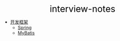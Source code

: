 <center><a href="#" target="_Self" style="font-size:28px;text-decoration:none;color:#000000;">interview-notes</a></center>

* [开发框架](开发框架/)
  * [Spring](开发框架/Spring/)
  * [MyBatis](开发框架/MyBatis/)

